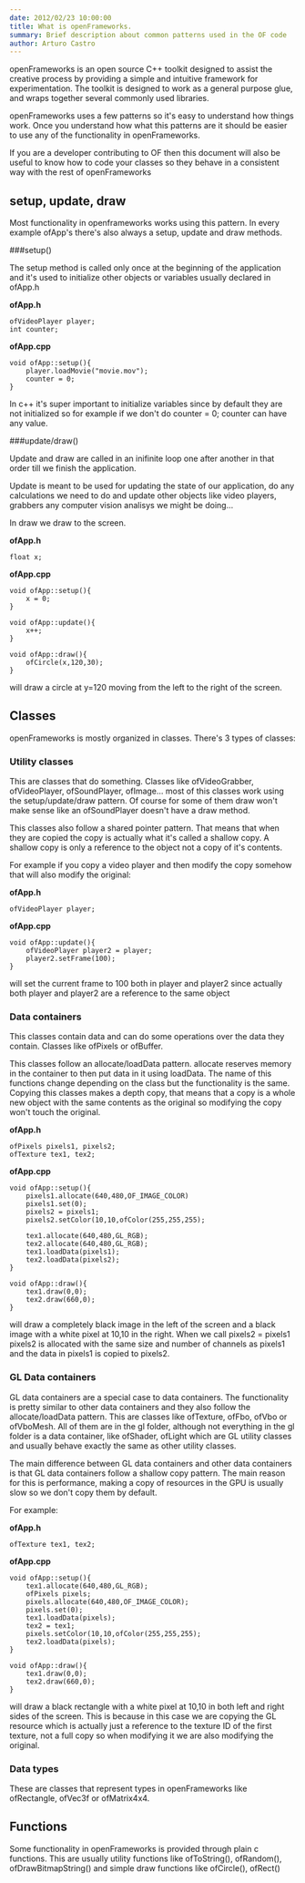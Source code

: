 ```yaml
---
date: 2012/02/23 10:00:00
title: What is openFrameworks.
summary: Brief description about common patterns used in the OF code
author: Arturo Castro
---
```


openFrameworks is an open source C++ toolkit designed to assist the creative process by providing a simple and intuitive framework for experimentation. The toolkit is designed to work as a general purpose glue, and wraps together several commonly used libraries. 

openFrameworks uses a few patterns so it's easy to understand how things work. Once you understand how what this patterns are it should be easier to use any of the functionality in openFrameworks.

If you are a developer contributing to OF then this document will also be useful to know how to code your classes so they behave in a consistent way with the rest of openFrameworks

##	 setup, update, draw

Most functionality in openframeworks works using this pattern. In every example ofApp's there's also always a setup, update and draw methods.

###setup()

The setup method is called only once at the beginning of the application and it's used to initialize other objects or variables usually declared in ofApp.h

__ofApp.h__
~~~~{.cpp}
ofVideoPlayer player;
int counter;
~~~~

__ofApp.cpp__
~~~~{.cpp}
void ofApp::setup(){
    player.loadMovie("movie.mov");
    counter = 0;
}
~~~~

In c++ it's super important to initialize variables since by default they are not initialized so for example if we don't do counter = 0; counter can have any value.


###update/draw()

Update and draw are called in an inifinite loop one after another in that order till we finish the application.

Update is meant to be used for updating the state of our application, do any calculations we need to do and update other objects like video players, grabbers any computer vision analisys we might be doing...

In draw we draw to the screen.


__ofApp.h__
~~~~{.cpp}
float x;
~~~~

__ofApp.cpp__
~~~~{.cpp}
void ofApp::setup(){
    x = 0;
}

void ofApp::update(){
    x++;
}

void ofApp::draw(){
    ofCircle(x,120,30);
}
~~~~

will draw a circle at y=120 moving from the left to the right of the screen.

## Classes

openFrameworks is mostly organized in classes. There's 3 types of classes:

### Utility classes

This are classes that do something. Classes like ofVideoGrabber, ofVideoPlayer, ofSoundPlayer, ofImage... most of this classes work using the setup/update/draw pattern. Of course for some of them draw won't make sense like an ofSoundPlayer doesn't have a draw method.

This classes also follow a shared pointer pattern. That means that when they are copied the copy is actually what it's called a shallow copy. A shallow copy is only a reference to the object not a copy of it's contents.

For example if you copy a video player and then modify the copy somehow that will also modify the original:

__ofApp.h__
~~~~{.cpp}
ofVideoPlayer player;
~~~~

__ofApp.cpp__
~~~~{.cpp}
void ofApp::update(){
    ofVideoPlayer player2 = player;
    player2.setFrame(100);
}
~~~~

will set the current frame to 100 both in player and player2 since actually both player and player2 are a reference to the same object


### Data containers

This classes contain data and can do some operations over the data they contain. Classes like ofPixels or ofBuffer.

This classes follow an allocate/loadData pattern. allocate reserves memory in the container to then put data in it using loadData. The name of this functions change depending on the class but the functionality is the same. Copying this classes makes a depth copy, that means that a copy is a whole new object with the same contents as the original so modifying the copy won't touch the original.

__ofApp.h__
~~~~{.cpp}
ofPixels pixels1, pixels2;
ofTexture tex1, tex2;
~~~~

__ofApp.cpp__
~~~~{.cpp}
void ofApp::setup(){
    pixels1.allocate(640,480,OF_IMAGE_COLOR)
    pixels1.set(0);
    pixels2 = pixels1;
    pixels2.setColor(10,10,ofColor(255,255,255);
    
    tex1.allocate(640,480,GL_RGB);
    tex2.allocate(640,480,GL_RGB);
    tex1.loadData(pixels1);
    tex2.loadData(pixels2);
}

void ofApp::draw(){
    tex1.draw(0,0);
    tex2.draw(660,0);
}
~~~~

will draw a completely black image in the left of the screen and a black image with a white pixel at 10,10 in the right. When we call pixels2 = pixels1  pixels2 is allocated with the same size and number of channels as pixels1 and the data in pixels1 is copied to pixels2.

### GL Data containers

GL data containers are a special case to data containers. The functionality is pretty similar to other data containers and they also follow the allocate/loadData pattern. This are classes like ofTexture, ofFbo, ofVbo or ofVboMesh. All of them are in the gl folder, although not everything in the gl folder is a data container, like ofShader, ofLight which are GL utility classes and usually behave exactly the same as other utility classes.

The main difference between GL data containers and other data containers is that GL data containers follow a shallow copy pattern. The main reason for this is performance, making a copy of resources in the GPU is usually slow so we don't copy them by default.

For example:

__ofApp.h__
~~~~{.cpp}
ofTexture tex1, tex2;
~~~~

__ofApp.cpp__
~~~~{.cpp}
void ofApp::setup(){
    tex1.allocate(640,480,GL_RGB);
    ofPixels pixels;
    pixels.allocate(640,480,OF_IMAGE_COLOR);
    pixels.set(0);
    tex1.loadData(pixels);
    tex2 = tex1;
    pixels.setColor(10,10,ofColor(255,255,255);
    tex2.loadData(pixels);
}

void ofApp::draw(){
    tex1.draw(0,0);
    tex2.draw(660,0);
}
~~~~

will draw a black rectangle with a white pixel at 10,10 in both left and right sides of the screen. This is because in this case we are copying the GL resource which is actually just a reference to the texture ID of the first texture, not a full copy so when modifying it we are also modifying the original.

### Data types

These are classes that represent types in openFrameworks like ofRectangle, ofVec3f or ofMatrix4x4.

## Functions

Some functionality in openFrameworks is provided through plain c functions. This are usually utility functions like ofToString(), ofRandom(), ofDrawBitmapString() and simple draw functions like ofCircle(), ofRect()

